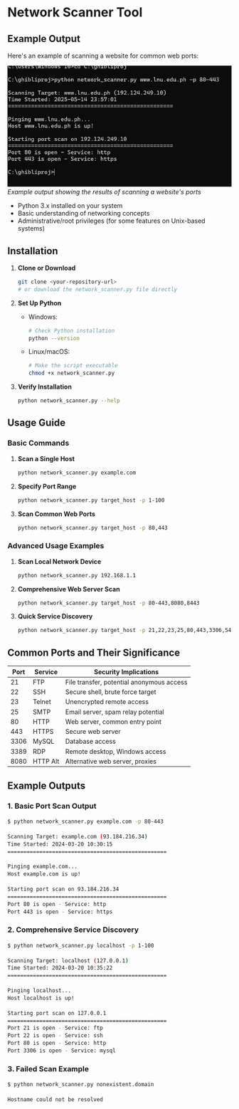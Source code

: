# Network Scanner Tool



## Example Output

Here's an example of scanning a website for common web ports:

![Network Scanner Output](screenshots/scan_output.png)
*Example output showing the results of scanning a website's ports*


- Python 3.x installed on your system
- Basic understanding of networking concepts
- Administrative/root privileges (for some features on Unix-based systems)

## Installation

1. **Clone or Download**
   ```bash
   git clone <your-repository-url>
   # or download the network_scanner.py file directly
   ```

2. **Set Up Python**
   - Windows:
     ```bash
     # Check Python installation
     python --version
     ```
   - Linux/macOS:
     ```bash
     # Make the script executable
     chmod +x network_scanner.py
     ```

3. **Verify Installation**
   ```bash
   python network_scanner.py --help
   ```

## Usage Guide

### Basic Commands

1. **Scan a Single Host**
   ```bash
   python network_scanner.py example.com
   ```

2. **Specify Port Range**
   ```bash
   python network_scanner.py target_host -p 1-100
   ```

3. **Scan Common Web Ports**
   ```bash
   python network_scanner.py target_host -p 80,443
   ```

### Advanced Usage Examples

1. **Scan Local Network Device**
   ```bash
   python network_scanner.py 192.168.1.1
   ```

2. **Comprehensive Web Server Scan**
   ```bash
   python network_scanner.py target_host -p 80-443,8080,8443
   ```

3. **Quick Service Discovery**
   ```bash
   python network_scanner.py target_host -p 21,22,23,25,80,443,3306,5432
   ```



## Common Ports and Their Significance

| Port | Service | Security Implications |
|------|---------|---------------------|
| 21   | FTP     | File transfer, potential anonymous access |
| 22   | SSH     | Secure shell, brute force target |
| 23   | Telnet  | Unencrypted remote access |
| 25   | SMTP    | Email server, spam relay potential |
| 80   | HTTP    | Web server, common entry point |
| 443  | HTTPS   | Secure web server |
| 3306 | MySQL   | Database access |
| 3389 | RDP     | Remote desktop, Windows access |
| 8080 | HTTP Alt| Alternative web server, proxies |


## Example Outputs

### 1. Basic Port Scan Output
```bash
$ python network_scanner.py example.com -p 80-443

Scanning Target: example.com (93.184.216.34)
Time Started: 2024-03-20 10:30:15
==================================================

Pinging example.com...
Host example.com is up!

Starting port scan on 93.184.216.34
==================================================
Port 80 is open - Service: http
Port 443 is open - Service: https
```

### 2. Comprehensive Service Discovery
```bash
$ python network_scanner.py localhost -p 1-100

Scanning Target: localhost (127.0.0.1)
Time Started: 2024-03-20 10:35:22
==================================================

Pinging localhost...
Host localhost is up!

Starting port scan on 127.0.0.1
==================================================
Port 21 is open - Service: ftp
Port 22 is open - Service: ssh
Port 80 is open - Service: http
Port 3306 is open - Service: mysql
```

### 3. Failed Scan Example
```bash
$ python network_scanner.py nonexistent.domain

Hostname could not be resolved
```







